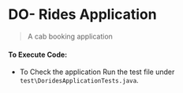 # DO- Rides Application
> A cab booking application


#### To Execute Code:
-   To Check the application Run the test file under `test\DoridesApplicationTests.java`.
